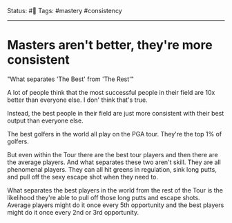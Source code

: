 Status: #🌱
Tags: #mastery #consistency 
***
# Masters aren't better, they're more consistent

"What separates 'The Best' from 'The Rest'"

A lot of people think that the most successful people in their field are 10x better than everyone else. I don' think that's true.

Instead, the best people in their field are just more consistent with their best output than everyone else. 

The best golfers in the world all play on the PGA tour. They're the top 1% of golfers.

But even within the Tour there are the best tour players and then there are the average players. And what separates these two aren't skill. They are all phenomenal players. They can all hit greens in regulation, sink long putts, and pull off the sexy escape shot when they need to.

What separates the best players in the world from the rest of the Tour is the likelihood they're able to pull off those long putts and escape shots. Average players might do it once every 5th opportunity and the best players might do it once every 2nd or 3rd opportunity. 